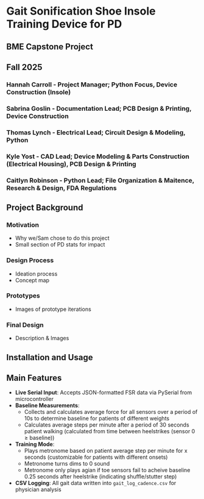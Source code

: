 # Gait Sonification Shoe Insole Training Device for PD
## BME Capstone Project
## Fall 2025
### Hannah Carroll - Project Manager; Python Focus, Device Construction (Insole)
### Sabrina Goslin - Documentation Lead; PCB Design & Printing, Device Construction
### Thomas Lynch - Electrical Lead; Circuit Design & Modeling, Python
### Kyle Yost - CAD Lead; Device Modeling & Parts Construction (Electrical Housing), PCB Design & Printing
### Caitlyn Robinson - Python Lead; File Organization & Maitence, Research & Design, FDA Regulations

## Project Background
### Motivation
- Why we/Sam chose to do this project
- Small section of PD stats for impact
### Design Process
- Ideation process
- Concept map
### Prototypes
- Images of prototype iterations
### Final Design
- Description & Images 

## Installation and Usage

## Main Features 
- **Live Serial Input**: Accepts JSON-formatted FSR data via PySerial from microcontroller
- **Baseline Measurements**:
  - Collects and calculates average force for all sensors over a period of 10s to determine baseline for patients of different weights
  - Calculates average steps per minute after a period of 30 seconds patient walking (calculated from time between heelstrikes (sensor 0 $\geq$ baseline))
- **Training Mode**:
  - Plays metronome based on patient average step per minute for x seconds (customizable for patients with different onsets)
  - Metronome turns dims to 0 sound
  - Metronome only plays agian if toe sensors fail to acheive baseline 0.25 seconds after heelstrike (indicating shuffle/stutter step)
- **CSV Logging**: All gait data written into `gait_log_cadence.csv` for physician analysis
  
